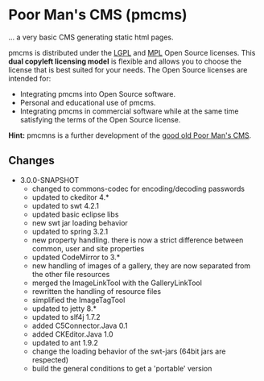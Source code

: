 # Poor Man's CMS (pmcms)

... a very basic CMS generating static html pages.

pmcms is distributed under the [LGPL](http://www.gnu.org/licenses/lgpl-3.0.html) and [MPL](http://www.mozilla.org/MPL/MPL-1.1.html) Open Source licenses. This **dual copyleft licensing model** is flexible and allows you to choose the license that is best suited for your needs. The Open Source licenses are intended for:

* Integrating pmcms into Open Source software.
* Personal and educational use of pmcms.
* Integrating pmcms in commercial software while at the same time satisfying the terms of the Open Source license.

**Hint:** pmcmns is a further development of the [good old Poor Man's CMS](http://poormans.sourceforge.net/).

## Changes 

* 3.0.0-SNAPSHOT   
  * changed to commons-codec for encoding/decoding passwords
  * updated to ckeditor 4.*
  * updated to swt 4.2.1
  * updated basic eclipse libs
  * new swt jar loading behavior
  * updated to spring 3.2.1
  * new property handling. there is now a strict difference between common, user and site properties
  * updated CodeMirror to 3.*
  * new handling of images of a gallery, they are now separated from the other file resources
  * merged the ImageLinkTool with the GalleryLinkTool
  * rewritten the handling of resource files
  * simplified the ImageTagTool
  * updated to jetty 8.*
  * updated to slf4j 1.7.2
  * added C5Connector.Java 0.1
  * added CKEditor.Java 1.0
  * updated to ant 1.9.2
  * change the loading behavior of the swt-jars (64bit jars are respected)
  * build the general conditions to get a 'portable' version
